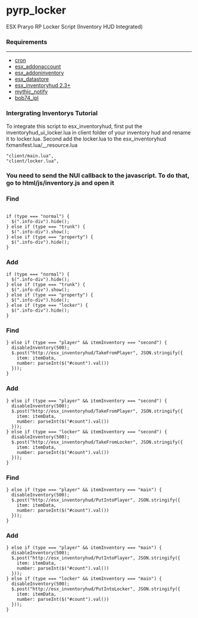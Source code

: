 # pyrp_locker
ESX Praryo RP Locker Script (Inventory HUD Integrated)

### Requirements
------------

- [cron](https://github.com/ESX-Org/cron)
- [esx_addonaccount](https://github.com/ESX-Org/esx_addonaccount)
- [esx_addoninventory](https://github.com/ESX-Org/esx_addoninventory)
- [esx_datastore](https://github.com/ESX-Org/esx_datastore)
- [esx_inventoryhud 2.3+](https://github.com/Trsak/esx_inventoryhud)
- [mythic_notify](https://github.com/JayMontana36/mythic_notify)
- [bob74_ipl](https://github.com/Bob74/bob74_ipl)

### Intergrating Inventorys Tutorial

To integrate this script to esx_inventoryhud, first put the inventoryhud_ui_locker.lua in client folder of your inventory hud and rename it to locker.lua. Second add the locker.lua to the esx_inventoryhud fxmanifest.lua/__resource.lua

```
"client/main.lua",
"client/locker.lua",
```

### You need to send the NUI callback to the javascript. To do that, go to html/js/inventory.js and open it

### Find 

```

if (type === "normal") {
  $(".info-div").hide();
} else if (type === "trunk") {
  $(".info-div").show();
} else if (type === "property") {
  $(".info-div").hide();
}

```
  
### Add

```
if (type === "normal") {
  $(".info-div").hide();
} else if (type === "trunk") {
  $(".info-div").show();
} else if (type === "property") {
  $(".info-div").hide();
} else if (type === "locker") {
  $(".info-div").hide();
}
```

### Find

```
} else if (type === "player" && itemInventory === "second") {
  disableInventory(500);
  $.post("http://esx_inventoryhud/TakeFromPlayer", JSON.stringify({
    item: itemData,
    number: parseInt($("#count").val())
  }));
}
```

### Add

```
} else if (type === "player" && itemInventory === "second") {
  disableInventory(500);
  $.post("http://esx_inventoryhud/TakeFromPlayer", JSON.stringify({
    item: itemData,
    number: parseInt($("#count").val())
  }));
} else if (type === "locker" && itemInventory === "second") {
  disableInventory(500);
  $.post("http://esx_inventoryhud/TakeFromLocker", JSON.stringify({
    item: itemData,
    number: parseInt($("#count").val())
  }));
}
```

### Find

```
} else if (type === "player" && itemInventory === "main") {
  disableInventory(500);
  $.post("http://esx_inventoryhud/PutIntoPlayer", JSON.stringify({
    item: itemData,
    number: parseInt($("#count").val())
  }));
}
```

### Add

```
} else if (type === "player" && itemInventory === "main") {
  disableInventory(500);
  $.post("http://esx_inventoryhud/PutIntoPlayer", JSON.stringify({
    item: itemData,
    number: parseInt($("#count").val())
  }));
} else if (type === "locker" && itemInventory === "main") {
  disableInventory(500);
  $.post("http://esx_inventoryhud/PutIntoLocker", JSON.stringify({
    item: itemData,
    number: parseInt($("#count").val())
  }));
}
```
  
  
  
  
  
  
  
